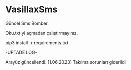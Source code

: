 # VasillaxSms


Güncel Sms Bomber.

Oku.txt yi açmadan çalıştırmayınız.

pip3 install -r requirements.txt

   -UPTADE LOG-

Arayüz güncellendi. [1.06.2023]
Takılma sorunları giderildi
